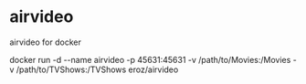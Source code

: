 airvideo
========

airvideo for docker


docker run -d --name airvideo -p 45631:45631 -v /path/to/Movies:/Movies -v /path/to/TVShows:/TVShows eroz/airvideo
